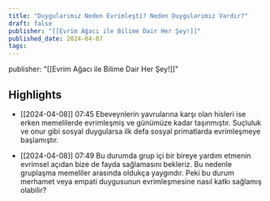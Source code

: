 ```yaml
---
title: "Duygularımız Neden Evrimleşti? Neden Duygularımız Vardır?"
draft: false
publisher: "[[Evrim Ağacı ile Bilime Dair Her Şey!]]"
published_date: 2024-04-07
tags:
---
```

publisher: "[[Evrim Ağacı ile Bilime Dair Her Şey!]]"


## Highlights
* [[2024-04-08]] 07:45  Ebeveynlerin yavrularına karşı olan hisleri ise erken memelilerde evrimleşmiş ve günümüze kadar taşınmıştır. Suçluluk ve onur gibi sosyal duygularsa ilk defa sosyal primatlarda evrimleşmeye başlamıştır.

* [[2024-04-08]] 07:49  Bu durumda grup içi bir bireye yardım etmenin evrimsel açıdan bize de fayda sağlamasını bekleriz. Bu nedenle gruplaşma memeliler arasında oldukça yaygındır. Peki bu durum merhamet veya empati duygusunun evrimleşmesine nasıl katkı sağlamış olabilir?

